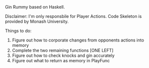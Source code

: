Gin Rummy based on Haskell.

Disclaimer: I'm only responsbile for Player Actions. Code Skeleton is provided by Monash University.


Things to do:

1) Figure out how to corporate changes from opponents actions into memory
2) Complete the two remaining functions [ONE LEFT]
3) Figure out how to check knocks and gin accurately
4) Figure out what to return as memory in PlayFunc

